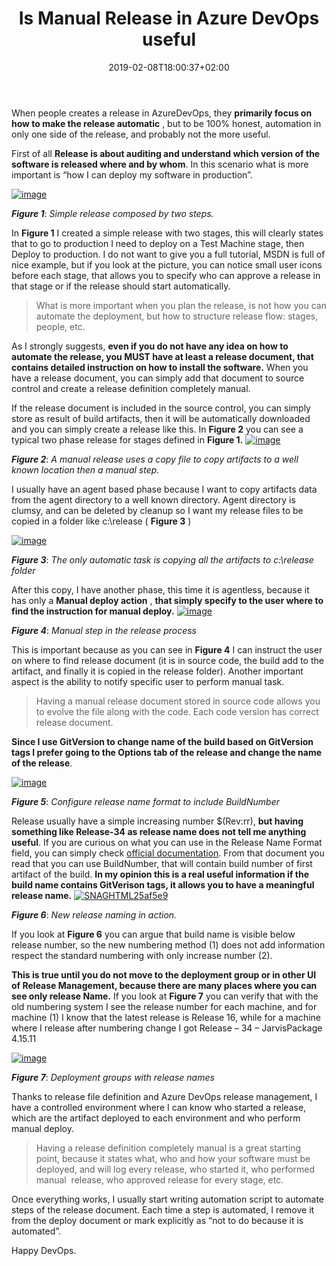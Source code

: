 ﻿---
title: "Is Manual Release in Azure DevOps useful"
description: ""
date: 2019-02-08T18:00:37+02:00
draft: false
tags: [ReleaseManagement]
categories: [Azure DevOps]
---
When people creates a release in AzureDevOps, they  **primarily focus on how to make the release automatic** , but to be 100% honest, automation in only one side of the release, and probably not the more useful.

First of all  **Release is about auditing and understand which version of the software is released where and by whom**. In this scenario what is more important is “how I can deploy my software in production”.

[![image](http://www.codewrecks.com/blog/wp-content/uploads/2019/02/image_thumb-5.png "image")](http://www.codewrecks.com/blog/wp-content/uploads/2019/02/image-5.png)

 ***Figure 1***: *Simple release composed by two steps.*

In  **Figure 1** I created a simple release with two stages, this will clearly states that to go to production I need to deploy on a Test Machine stage, then Deploy to production. I do not want to give you a full tutorial, MSDN is full of nice example, but if you look at the picture, you can notice small user icons before each stage, that allows you to specify who can approve a release in that stage or if the release should start automatically.

> What is more important when you plan the release, is not how you can automate the deployment, but how to structure release flow: stages, people, etc.

As I strongly suggests,  **even if you do not have any idea on how to automate the release, you MUST have at least a release document, that contains detailed instruction on how to install the software.** When you have a release document, you can simply add that document to source control and create a release definition completely manual.

If the release document is included in the source control, you can simply store as result of build artifacts, then it will be automatically downloaded and you can simply create a release like this. In  **Figure 2** you can see a typical two phase release for stages defined in  **Figure 1.** [![image](http://www.codewrecks.com/blog/wp-content/uploads/2019/02/image_thumb-6.png "image")](http://www.codewrecks.com/blog/wp-content/uploads/2019/02/image-6.png)

 ***Figure 2***: *A manual release uses a copy file to copy artifacts to a well known location then a manual step.*

I usually have an agent based phase because I want to copy artifacts data from the agent directory to a well known directory. Agent directory is clumsy, and can be deleted by cleanup so I want my release files to be copied in a folder like c:\release ( **Figure 3** )

[![image](http://www.codewrecks.com/blog/wp-content/uploads/2019/02/image_thumb-7.png "image")](http://www.codewrecks.com/blog/wp-content/uploads/2019/02/image-7.png)

 ***Figure 3***: *The only automatic task is copying all the artifacts to c:\release folder*

After this copy, I have another phase, this time it is agentless, because it has only a  **Manual deploy action** ,  **that simply specify to the user where to find the instruction for manual deploy.** [![image](http://www.codewrecks.com/blog/wp-content/uploads/2019/02/image_thumb-8.png "image")](http://www.codewrecks.com/blog/wp-content/uploads/2019/02/image-8.png)

 ***Figure 4***: *Manual step in the release process*

This is important because as you can see in  **Figure 4** I can instruct the user on where to find release document (it is in source code, the build add to the artifact, and finally it is copied in the release folder). Another important aspect is the ability to notify specific user to perform manual task.

> Having a manual release document stored in source code allows you to evolve the file along with the code. Each code version has correct release document.

 **Since I use GitVersion to change name of the build based on GitVersion tags I prefer going to the Options tab of the release and change the name of the release**.

[![image](http://www.codewrecks.com/blog/wp-content/uploads/2019/02/image_thumb-10.png "image")](http://www.codewrecks.com/blog/wp-content/uploads/2019/02/image-10.png)

 ***Figure 5***: *Configure release name format to include BuildNumber*

Release usually have a simple increasing number $(Rev:rr),  **but having something like Release-34 as release name does not tell me anything useful**. If you are curious on what you can use in the Release Name Format field, you can simply check [official documentation](https://docs.microsoft.com/en-us/azure/devops/pipelines/release/?view=azure-devops). From that document you read that you can use BuildNumber, that will contain build number of first artifact of the build.  **In my opinion this is a real useful information if the build name contains GitVerison tags, it allows you to have a meaningful release name.** [![SNAGHTML25af5e9](http://www.codewrecks.com/blog/wp-content/uploads/2019/02/SNAGHTML25af5e9_thumb.png "SNAGHTML25af5e9")](http://www.codewrecks.com/blog/wp-content/uploads/2019/02/SNAGHTML25af5e9.png)

 ***Figure 6***: *New release naming in action.*

If you look at  **Figure 6** you can argue that build name is visible below release number, so the new numbering method (1) does not add information respect the standard numbering with only increase number (2).

 **This is true until you do not move to the deployment group or in other UI of Release Management, because there are many places where you can see only release Name.** If you look at  **Figure 7** you can verify that with the old numbering system I see the release number for each machine, and for machine (1) I know that the latest release is Release 16, while for a machine where I release after numbering change I got Release – 34 – JarvisPackage 4.15.11

[![image](http://www.codewrecks.com/blog/wp-content/uploads/2019/02/image_thumb-11.png "image")](http://www.codewrecks.com/blog/wp-content/uploads/2019/02/image-11.png)

 ***Figure 7***: *Deployment groups with release names*

Thanks to release file definition and Azure DevOps release management, I have a controlled environment where I can know who started a release, which are the artifact deployed to each environment and who perform manual deploy.

> Having a release definition completely manual is a great starting point, because it states what, who and how your software must be deployed, and will log every release, who started it, who performed manual  release, who approved release for every stage, etc.

Once everything works, I usually start writing automation script to automate steps of the release document. Each time a step is automated, I remove it from the deploy document or mark explicitly as “not to do because it is automated”.

Happy DevOps.

